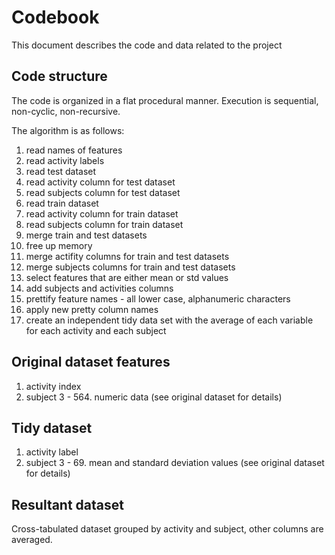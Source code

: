 Codebook
=========

This document describes the code and data related to the project

Code structure
--------------

The code is organized in a flat procedural manner. Execution is sequential, non-cyclic, non-recursive.

The algorithm is as follows:

1. read names of features
2. read activity labels 
3. read test dataset
4. read activity column for test dataset
5. read subjects column for test dataset
6. read train dataset
7. read activity column for train dataset
8. read subjects column for train dataset
9. merge train and test datasets
10. free up memory
11. merge actifity columns for train and test datasets
12. merge subjects columns for train and test datasets
13. select features that are either mean or std values
14. add subjects and activities columns
15. prettify feature names - all lower case, alphanumeric characters
16. apply new pretty column names
17. create an independent tidy data set with the average of each variable for each activity and each subject

Original dataset features
-------------------------
 1. activity index
 2. subject 
3 - 564. numeric data (see original dataset for details)

Tidy dataset
------------
1. activity label
2. subject
3 - 69. mean and standard deviation values (see original dataset for details)

Resultant dataset 
-----------------
Cross-tabulated dataset grouped by activity and subject, other columns are averaged.
